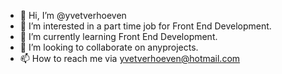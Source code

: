 - 👋 Hi, I’m @yvetverhoeven
- 👀 I’m interested in a part time job for Front End Development.
- 🌱 I’m currently learning Front End Development.
- 💞️ I’m looking to collaborate on anyprojects.
- 📫 How to reach me via yvetverhoeven@hotmail.com

<!---
yvetverhoeven/yvetverhoeven is a ✨ special ✨ repository because its `README.md` (this file) appears on your GitHub profile.
You can click the Preview link to take a look at your changes.
--->

